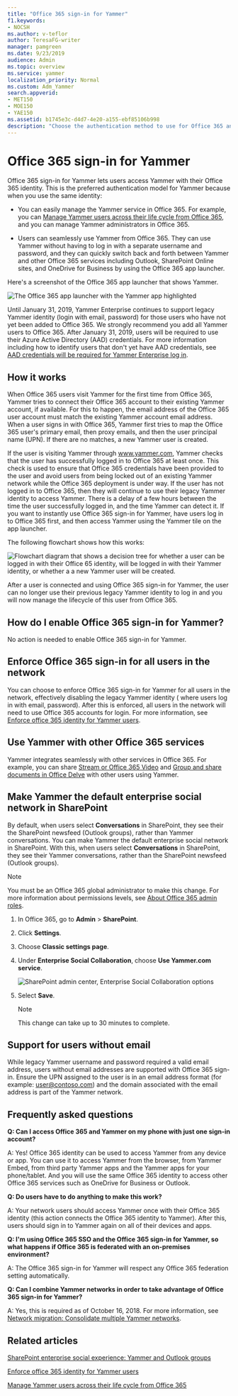 ```yaml
---
title: "Office 365 sign-in for Yammer"
f1.keywords:
- NOCSH
ms.author: v-teflor
author: TeresaFG-writer
manager: pamgreen
ms.date: 9/23/2019
audience: Admin
ms.topic: overview
ms.service: yammer
localization_priority: Normal
ms.custom: Adm_Yammer
search.appverid:
- MET150
- MOE150
- YAE150
ms.assetid: b1745e3c-d4d7-4e20-a155-ebf85106b998
description: "Choose the authentication method to use for Office 365 and Yammer: directory sync, single sign-on (SSO), or Office 365 sign-in for Yammer. Add Yammer to the Office 365 navigation bar."
---
```


# Office 365 sign-in for Yammer

Office 365 sign-in for Yammer lets users access Yammer with their Office 365 identity. This is the preferred authentication model for Yammer because when you use the same identity: 
  
- You can easily manage the Yammer service in Office 365. For example, you can [Manage Yammer users across their life cycle from Office 365](manage-users-across-their-lifecycle.md), and you can manage Yammer administrators in Office 365.
    
- Users can seamlessly use Yammer from Office 365. They can use Yammer without having to log in with a separate username and password, and they can quickly switch back and forth between Yammer and other Office 365 services including Outlook, SharePoint Online sites, and OneDrive for Business by using the Office 365 app launcher.
    
Here's a screenshot of the Office 365 app launcher that shows Yammer.
  
![The Office 365 app launcher with the Yammer app highlighted](../media/2a9e4707-3671-411d-81c1-723fcdd2b483.png)
  
Until January 31, 2019, Yammer Enterprise continues to support legacy Yammer identity (login with email, password) for those users who have not yet been added to Office 365. We strongly recommend you add all Yammer users to Office 365. After January 31, 2019, users will be required to use their Azure Active Directory (AAD) credentials. For more information including how to identify users that don't yet have AAD credentials, see [AAD credentials will be required for Yammer Enterprise log in](aad-account-required.md).
  
## How it works

When Office 365 users visit Yammer for the first time from Office 365, Yammer tries to connect their Office 365 account to their existing Yammer account, if available. For this to happen, the email address of the Office 365 user account must match the existing Yammer account email address. When a user signs in with Office 365, Yammer first tries to map the Office 365 user's primary email, then proxy emails, and then the user principal name (UPN). If there are no matches, a new Yammer user is created.
  
If the user is visiting Yammer through www.yammer.com, Yammer checks that the user has successfully logged in to Office 365 at least once. This check is used to ensure that Office 365 credentials have been provided to the user and avoid users from being locked out of an existing Yammer network while the Office 365 deployment is under way. If the user has not logged in to Office 365, then they will continue to use their legacy Yammer identity to access Yammer. There is a delay of a few hours between the time the user successfully logged in, and the time Yammer can detect it. If you want to instantly use Office 365 sign-in for Yammer, have users log in to Office 365 first, and then access Yammer using the Yammer tile on the app launcher.
  
The following flowchart shows how this works:
  
![Flowchart diagram that shows a decision tree for whether a user can be logged in with their Office 65 identity, will be logged in with their Yammer identity, or whether a a new Yammer user will be created.](../media/31216e5e-721c-4227-9d0d-a050e3359823.png)
  
After a user is connected and using Office 365 sign-in for Yammer, the user can no longer use their previous legacy Yammer identity to log in and you will now manage the lifecycle of this user from Office 365.
  
## How do I enable Office 365 sign-in for Yammer?

No action is needed to enable Office 365 sign-in for Yammer.
  
## Enforce Office 365 sign-in for all users in the network

You can choose to enforce Office 365 sign-in for Yammer for all users in the network, effectively disabling the legacy Yammer identity ( where users log in with email, password). After this is enforced, all users in the network will need to use Office 365 accounts for login. For more information, see [Enforce office 365 identity for Yammer users](../configure-your-yammer-network/enforce-office-365-identity.md).
  
## Use Yammer with other Office 365 services

Yammer integrates seamlessly with other services in Office 365. For example, you can share [Stream or Office 365 Video](https://support.office.com/article/ca1cc1a9-a615-46e1-b6a3-40dbd99939a6) and [Group and share documents in Office Delve](https://support.office.com/article/da0c5804-01ef-4edd-8b87-e576b19bef3e#BKMK_WorkTogetherByUsingYammer) with other users using Yammer. 
  
## Make Yammer the default enterprise social network in SharePoint

By default, when users select **Conversations** in SharePoint, they see their the SharePoint newsfeed (Outlook groups), rather than Yammer conversations. You can make Yammer the default enterprise social network in SharePoint. With this, when users select **Conversations** in SharePoint, they see their Yammer conversations, rather than the SharePoint newsfeed (Outlook groups). 
  
> [!NOTE]
> You must be an Office 365 global administrator to make this change. For more information about permissions levels, see [About Office 365 admin roles](https://support.office.com/article/DA585EEA-F576-4F55-A1E0-87090B6AAA9D). 
  
1. In Office 365, go to **Admin** \> **SharePoint**.
    
2. Click **Settings**.

3. Choose **Classic settings page**.
    
4. Under **Enterprise Social Collaboration**, choose **Use Yammer.com service**.
    
    ![SharePoint admin center, Enterprise Social Collaboration options](../media/c89f672f-be20-4b71-9719-7acfa03162b8.png)
  
5. Select **Save**.
    
    > [!NOTE]
    > This change can take up to 30 minutes to complete. 
  
## Support for users without email

While legacy Yammer username and password required a valid email address, users without email addresses are supported with Office 365 sign-in. Ensure the UPN assigned to the user is in an email address format (for example: user@contoso.com) and the domain associated with the email address is part of the Yammer network.
  
## Frequently asked questions

**Q: Can I access Office 365 and Yammer on my phone with just one sign-in account?**
    
A: Yes! Office 365 identity can be used to access Yammer from any device or app. You can use it to access Yammer from the browser, from Yammer Embed, from third party Yammer apps and the Yammer apps for your phone/tablet. And you will use the same Office 365 identity to access other Office 365 services such as OneDrive for Business or Outlook.
    
**Q: Do users have to do anything to make this work?**

A: Your network users should access Yammer once with their Office 365 identity (this action connects the Office 365 identity to Yammer). After this, users should sign in to Yammer again on all of their devices and apps.
    
**Q: I'm using Office 365 SSO and the Office 365 sign-in for Yammer, so what happens if Office 365 is federated with an on-premises environment?**

A: The Office 365 sign-in for Yammer will respect any Office 365 federation setting automatically.
    
**Q: Can I combine Yammer networks in order to take advantage of Office 365 sign-in for Yammer?**

A: Yes, this is required as of October 16, 2018. For more information, see [Network migration: Consolidate multiple Yammer networks](../configure-your-yammer-network/consolidate-multiple-yammer-networks.md).
    
## Related articles

[SharePoint enterprise social experience: Yammer and Outlook groups](../integrate-yammer-with-other-apps/yammer-and-newsfeed.md)
    
[Enforce office 365 identity for Yammer users](../configure-your-yammer-network/enforce-office-365-identity.md)
    
[Manage Yammer users across their life cycle from Office 365](manage-users-across-their-lifecycle.md)
